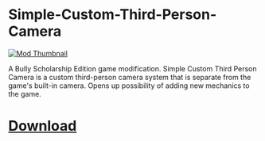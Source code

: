 # Simple-Custom-Third-Person-Camera

[![Mod Thumbnail](https://staticdelivery.nexusmods.com/mods/3089/images/103/103-1721147286-342598247.png)](https://www.nexusmods.com/bullyscholarshipedition/mods/103)

A Bully Scholarship Edition game modification. Simple Custom Third Person Camera is a custom third-person camera system that is separate from the game's built-in camera. Opens up possibility of adding new mechanics to the game.

# [Download](https://www.nexusmods.com/bullyscholarshipedition/mods/103)

